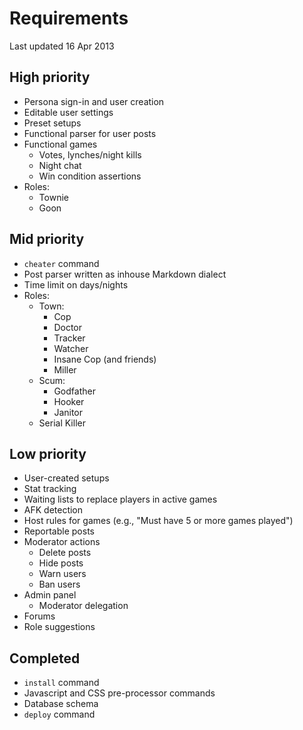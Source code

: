 Requirements
============

Last updated 16 Apr 2013

## High priority ##

- Persona sign-in and user creation
- Editable user settings
- Preset setups
- Functional parser for user posts
- Functional games
  - Votes, lynches/night kills
  - Night chat
  - Win condition assertions
- Roles:
  - Townie
  - Goon

## Mid priority ##

- `cheater` command
- Post parser written as inhouse Markdown dialect
- Time limit on days/nights
- Roles:
  - Town:
    - Cop
    - Doctor
    - Tracker
    - Watcher
    - Insane Cop (and friends)
    - Miller
  - Scum:
    - Godfather
    - Hooker
    - Janitor
  - Serial Killer

## Low priority ##

- User-created setups
- Stat tracking
- Waiting lists to replace players in active games
- AFK detection
- Host rules for games (e.g., "Must have 5 or more games played")
- Reportable posts
- Moderator actions
  - Delete posts
  - Hide posts
  - Warn users
  - Ban users
- Admin panel
  - Moderator delegation
- Forums
- Role suggestions

## Completed ##

- `install` command
- Javascript and CSS pre-processor commands
- Database schema
- `deploy` command
